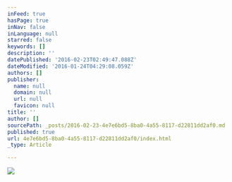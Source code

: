 ```yaml
---
inFeed: true
hasPage: true
inNav: false
inLanguage: null
starred: false
keywords: []
description: ''
datePublished: '2016-02-23T02:49:47.088Z'
dateModified: '2016-01-24T04:29:08.059Z'
authors: []
publisher:
  name: null
  domain: null
  url: null
  favicon: null
title: ''
author: []
sourcePath: _posts/2016-02-23-4e7e6bd5-8ba0-4a55-8117-d22811dd2af0.md
published: true
url: 4e7e6bd5-8ba0-4a55-8117-d22811dd2af0/index.html
_type: Article

---
```

![](https://the-grid-user-content.s3-us-west-2.amazonaws.com/f8a4822a-a370-4f52-a2ac-1d149ea57f15.jpg)